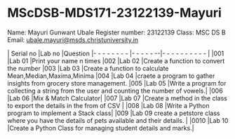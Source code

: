 # MScDSB-MDS171-23122139-Mayuri

Name: Mayuri Gunwant Ubale
Register number: 23122139
Class: MSC DS B
Email: ubale.mayuri@msds.christuniversity.in

| Serial no      |Lab no      |Question
|- - - - - - - - |- - - - - --|- - - - - - - - - - |
|001             |Lab 01      |Print your name n times
|002             |Lab 02      |Create a function to convert the number 
|003             |Lab 03      |Create a function to calculate Mean,Median,Maxima,Minima
|004             |Lab 04      |craete a program to gather insights from grocery store management.
|005             |Lab 05      |Write a program for collecting a string from the user and counting the number of vowels.|
|006             |Lab 06      |Mix & Match Calculator|
|007             |Lab 07      |Create a method in the class to export the details in the from of CSV |
|008             |Lab 08      |Write a Python program to implement a Stack class|
|009             |Lab 09      create a petstore class where you have the details of pets available and their details. |
|0010            |Lab 10      |Create a Python Class for managing student details and marks.|